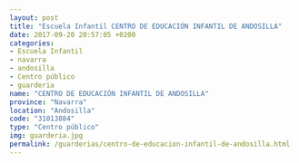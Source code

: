 ```yaml
---
layout: post
title: "Escuela Infantil CENTRO DE EDUCACIÓN INFANTIL DE ANDOSILLA"
date: 2017-09-20 20:57:05 +0200
categories:
- Escuela Infantil
- navarra
- andosilla
- Centro público
- guarderia
name: "CENTRO DE EDUCACIÓN INFANTIL DE ANDOSILLA"
province: "Navarra"
location: "Andosilla"
code: "31013884"
type: "Centro público"
img: guarderia.jpg
permalink: /guarderias/centro-de-educacion-infantil-de-andosilla.html
---
```

